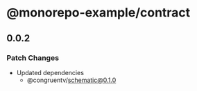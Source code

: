 # @monorepo-example/contract

## 0.0.2

### Patch Changes

- Updated dependencies
  - @congruentv/schematic@0.1.0
